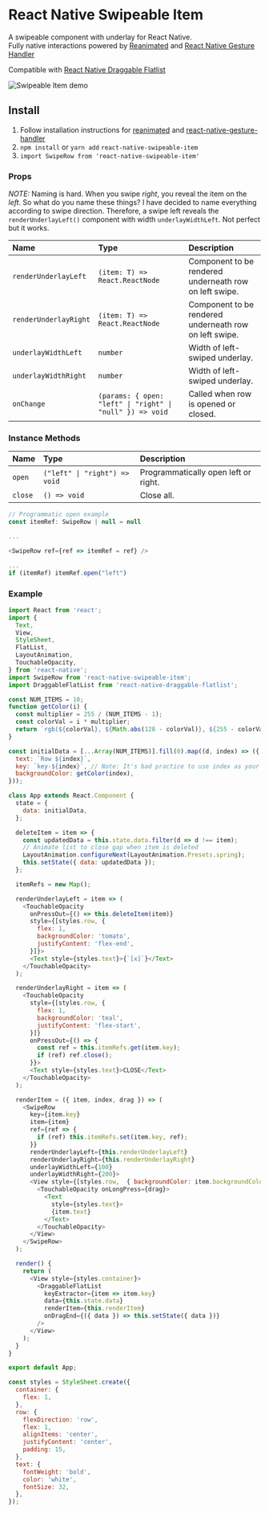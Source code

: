 # React Native Swipeable Item

A swipeable component with underlay for React Native.<br />
Fully native interactions powered by [Reanimated](https://github.com/kmagiera/react-native-reanimated) and [React Native Gesture Handler](https://github.com/kmagiera/react-native-gesture-handler)

Compatible with [React Native Draggable Flatlist](https://github.com/computerjazz/react-native-draggable-flatlist)

![Swipeable Item demo](https://i.imgur.com/zc2IrRl.gif)

## Install
1. Follow installation instructions for [reanimated](https://github.com/kmagiera/react-native-reanimated) and [react-native-gesture-handler](https://github.com/kmagiera/react-native-gesture-handler)
2. `npm install` or `yarn add` `react-native-swipeable-item` 
3. `import SwipeRow from 'react-native-swipeable-item'`  

### Props

_NOTE:_ Naming is hard. When you swipe _right_, you reveal the item on the _left_. So what do you name these things? I have decided to name everything according to swipe direction. Therefore, a swipe left reveals the `renderUnderlayLeft()` component with width `underlayWidthLeft`. Not perfect but it works.

Name | Type | Description
:--- | :--- | :---
`renderUnderlayLeft` | `(item: T) => React.ReactNode` |  Component to be rendered underneath row on left swipe.
`renderUnderlayRight` | `(item: T) => React.ReactNode` |  Component to be rendered underneath row on left swipe.
`underlayWidthLeft` | `number` | Width of left-swiped underlay.
`underlayWidthRight` | `number` | Width of left-swiped underlay.
`onChange` | `(params: { open: "left" \| "right" \| "null" }) => void` |  Called when row is opened or closed.

### Instance Methods
Name | Type | Description
:--- | :--- | :---
`open` | `("left" \| "right") => void` |  Programmatically open left or right.
`close` | `() => void` | Close all.

```js
// Programmatic open example
const itemRef: SwipeRow | null = null

...

<SwipeRow ref={ref => itemRef = ref} />

...
if (itemRef) itemRef.open("left")
```

### Example
```javascript
import React from 'react';
import {
  Text,
  View,
  StyleSheet,
  FlatList,
  LayoutAnimation,
  TouchableOpacity,
} from 'react-native';
import SwipeRow from 'react-native-swipeable-item';
import DraggableFlatList from 'react-native-draggable-flatlist';

const NUM_ITEMS = 10;
function getColor(i) {
  const multiplier = 255 / (NUM_ITEMS - 1);
  const colorVal = i * multiplier;
  return `rgb(${colorVal}, ${Math.abs(128 - colorVal)}, ${255 - colorVal})`;
}

const initialData = [...Array(NUM_ITEMS)].fill(0).map((d, index) => ({
  text: `Row ${index}`,
  key: `key-${index}`, // Note: It's bad practice to use index as your key. Don't do it in production!
  backgroundColor: getColor(index),
}));

class App extends React.Component {
  state = {
    data: initialData,
  };

  deleteItem = item => {
    const updatedData = this.state.data.filter(d => d !== item);
    // Animate list to close gap when item is deleted
    LayoutAnimation.configureNext(LayoutAnimation.Presets.spring);
    this.setState({ data: updatedData });
  };

  itemRefs = new Map();

  renderUnderlayLeft = item => (
    <TouchableOpacity
      onPressOut={() => this.deleteItem(item)}
      style={[styles.row, {
        flex: 1,
        backgroundColor: 'tomato',
        justifyContent: 'flex-end',
      }]}>
      <Text style={styles.text}>{`[x]`}</Text>
    </TouchableOpacity>
  );

  renderUnderlayRight = item => (
    <TouchableOpacity
      style={[styles.row, {
        flex: 1,
        backgroundColor: 'teal',
        justifyContent: 'flex-start',
      }]}
      onPressOut={() => {
        const ref = this.itemRefs.get(item.key);
        if (ref) ref.close();
      }}>
      <Text style={styles.text}>CLOSE</Text>
    </TouchableOpacity>
  );

  renderItem = ({ item, index, drag }) => (
    <SwipeRow
      key={item.key}
      item={item}
      ref={ref => {
        if (ref) this.itemRefs.set(item.key, ref);
      }}
      renderUnderlayLeft={this.renderUnderlayLeft}
      renderUnderlayRight={this.renderUnderlayRight}
      underlayWidthLeft={100}
      underlayWidthRight={200}>
      <View style={[styles.row,  { backgroundColor: item.backgroundColor }]}>
        <TouchableOpacity onLongPress={drag}>
          <Text
            style={styles.text}>
            {item.text}
          </Text>
        </TouchableOpacity>
      </View>
    </SwipeRow>
  );

  render() {
    return (
      <View style={styles.container}>
        <DraggableFlatList
          keyExtractor={item => item.key}
          data={this.state.data}
          renderItem={this.renderItem}
          onDragEnd={({ data }) => this.setState({ data })}
        />
      </View>
    );
  }
}

export default App;

const styles = StyleSheet.create({
  container: {
    flex: 1,
  },
  row: {
    flexDirection: 'row',
    flex: 1,
    alignItems: 'center',
    justifyContent: 'center',
    padding: 15,
  },
  text: {
    fontWeight: 'bold',
    color: 'white',
    fontSize: 32,
  },
});
```
